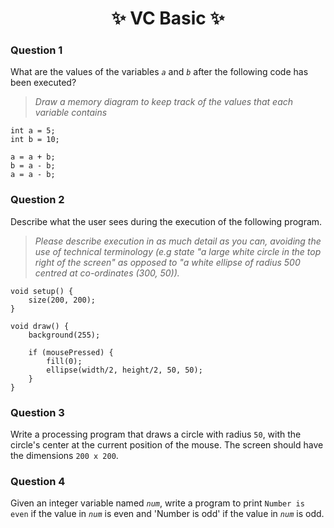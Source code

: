<h1 align="center"> ✨ VC Basic ✨ </h1>

### Question 1

What are the values of the variables *`a`* and *`b`* after the following code has been executed?

> *Draw a memory diagram to keep track of the values that each variable contains*

```processing
int a = 5;
int b = 10;

a = a + b;
b = a - b;
a = a - b;
```

### Question 2

Describe what the user sees during the execution of the following program. 

> *Please describe execution in as much detail as you can, avoiding the use of technical terminology (e.g state "a large white circle in the top right of the screen" as opposed to "a white ellipse of radius 500 centred at co-ordinates (300, 50)).*

```processing
void setup() {
    size(200, 200);
}

void draw() {
    background(255);

    if (mousePressed) {
        fill(0);
        ellipse(width/2, height/2, 50, 50);
    }
}
```

### Question 3

Write a processing program that draws a circle with radius `50`, with the circle's center at the current position of the mouse. The screen should have the dimensions `200 x 200`.

### Question 4

Given an integer variable named *`num`*, write a program to print `Number is even` if the value in *`num`* is even and 'Number is odd' if the value in *`num`* is odd.
